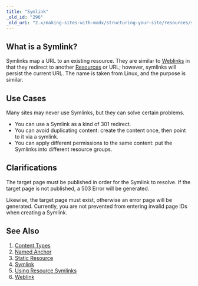 ```yaml
---
title: "Symlink"
_old_id: "296"
_old_uri: "2.x/making-sites-with-modx/structuring-your-site/resources/symlink"
---
```


## What is a Symlink? 

Symlinks map a URL to an existing resource. They are similar to [Weblinks](making-sites-with-modx/structuring-your-site/resources/weblink "Weblink") in that they redirect to another [Resources](making-sites-with-modx/structuring-your-site/resources "Resources") or URL; however, symlinks will persist the current URL. The name is taken from Linux, and the purpose is similar.

## Use Cases 

Many sites may never use Symlinks, but they can solve certain problems.

- You can use a Symlink as a kind of 301 redirect.
- You can avoid duplicating content: create the content once, then point to it via a symlink.
- You can apply different permissions to the same content: put the Symlinks into different resource groups.

## Clarifications 

The target page must be published in order for the Symlink to resolve. If the target page is not published, a 503 Error will be generated.

Likewise, the target page must exist, otherwise an error page will be generated. Currently, you are not prevented from entering invalid page IDs when creating a Symlink.

## See Also 

1. [Content Types](making-sites-with-modx/structuring-your-site/resources/content-types)
2. [Named Anchor](making-sites-with-modx/structuring-your-site/resources/named-anchor)
3. [Static Resource](making-sites-with-modx/structuring-your-site/resources/static-resource)
4. [Symlink](making-sites-with-modx/structuring-your-site/resources/symlink)
  1. [Using Resource Symlinks](making-sites-with-modx/structuring-your-site/resources/symlink/using-resource-symlinks)
5. [Weblink](making-sites-with-modx/structuring-your-site/resources/weblink)